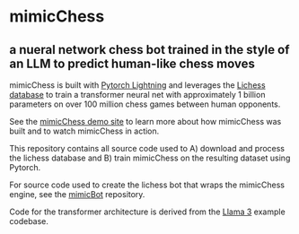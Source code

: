 # mimicChess
## a nueral network chess bot trained in the style of an LLM to predict human-like chess moves

mimicChess is built with [Pytorch Lightning](https://lightning.ai) and leverages the [Lichess database](https://database.lichess.org) to train a transformer neural net with approximately 1 billion parameters on over 100 million chess games between human opponents.

See the [mimicChess demo site](https://chessbot.michaelhorgan.me) to learn more about how mimicChess was built and to watch mimicChess in action.

This repository contains all source code used to A) download and process the lichess database and B) train mimicChess on the resulting dataset using Pytorch.

For source code used to create the lichess bot that wraps the mimicChess engine, see the [mimicBot](https://github.com/nrxszvo/mimicBot) repository.

Code for the transformer architecture is derived from the [Llama 3](https://github.com/meta-llama/llama-models/blob/main/models/llama3/reference_impl/model.py) example codebase.
